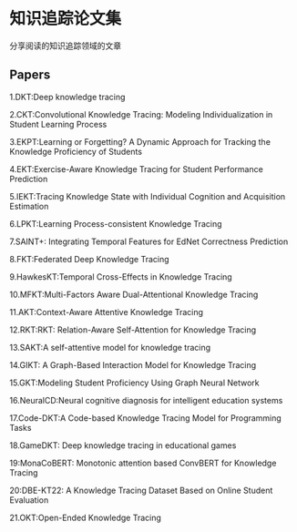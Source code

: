 # 知识追踪论文集

分享阅读的知识追踪领域的文章

## Papers
1.DKT:Deep knowledge tracing

2.CKT:Convolutional Knowledge Tracing: Modeling Individualization in Student Learning Process

3.EKPT:Learning or Forgetting? A Dynamic Approach for Tracking the Knowledge Proficiency of Students

4.EKT:Exercise-Aware Knowledge Tracing for Student Performance Prediction

5.IEKT:Tracing Knowledge State with Individual Cognition and Acquisition Estimation

6.LPKT:Learning Process-consistent Knowledge Tracing

7.SAINT+: Integrating Temporal Features for EdNet Correctness Prediction

8.FKT:Federated Deep Knowledge Tracing

9.HawkesKT:Temporal Cross-Effects in Knowledge Tracing

10.MFKT:Multi-Factors Aware Dual-Attentional Knowledge Tracing

11.AKT:Context-Aware Attentive Knowledge Tracing

12.RKT:RKT: Relation-Aware Self-Attention for Knowledge Tracing

13.SAKT:A self-attentive model for knowledge tracing

14.GIKT: A Graph-Based Interaction Model for Knowledge Tracing

15.GKT:Modeling Student Proficiency Using Graph Neural Network

16.NeuralCD:Neural cognitive diagnosis for intelligent education systems

17.Code-DKT:A Code-based Knowledge Tracing Model for Programming Tasks

18.GameDKT: Deep knowledge tracing in educational games

19:MonaCoBERT: Monotonic attention based ConvBERT for Knowledge Tracing

20:DBE-KT22: A Knowledge Tracing Dataset Based on Online Student Evaluation

21.OKT:Open-Ended Knowledge Tracing

